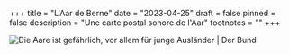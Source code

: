 +++
title = "L'Aar de Berne"
date = "2023-04-25"
draft = false
pinned = false
description = "Une carte postal sonore de l'Aar"
footnotes = ""
+++
<!--StartFragment-->

![Die Aare ist gefährlich, vor allem für junge Ausländer | Der Bund](https://cdn.unitycms.io/images/35X_KRVqqF19b2iAHC58Ud.jpg?op=ocroped&val=1200,1200,1000,1000,0,0&sum=6SxORkHHXFw)

<!--EndFragment-->